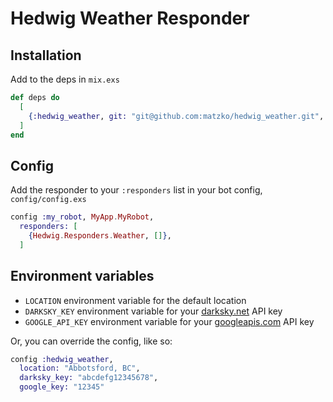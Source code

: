 # Hedwig Weather Responder

## Installation

Add to the deps in `mix.exs`

```elixir
def deps do
  [
    {:hedwig_weather, git: "git@github.com:matzko/hedwig_weather.git", tag: "0.1.4"}
  ]
end
```

## Config

Add the responder to your `:responders` list in your bot config, `config/config.exs`

```elixir
config :my_robot, MyApp.MyRobot,
  responders: [
    {Hedwig.Responders.Weather, []},
  ]
```

## Environment variables

- `LOCATION` environment variable for the default location
- `DARKSKY_KEY` environment variable for your [darksky.net](https://darksky.net) API key
- `GOOGLE_API_KEY` environment variable for your [googleapis.com](https://googleapis.com) API key

Or, you can override the config, like so:

```elixir
config :hedwig_weather,
  location: "Abbotsford, BC",
  darksky_key: "abcdefg12345678",
  google_key: "12345"
```
